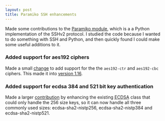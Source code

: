 ```yaml
---
layout: post
title: Paramiko SSH enhancements
---
```


Made some contributions to the <a href="http://www.paramiko.org/">Paramiko module</a>, which is a a Python implementation of the SSHv2 protocol. I studied the code because I wanted to do something with SSH and Python, and then quickly found I could make some useful additions to it.

### Added support for aes192 ciphers

Made a small <a href="https://github.com/paramiko/paramiko/pull/604">change</a> to add support for the the `aes192-ctr` and `aes192-cbc` ciphers. This made it into <a href="http://www.paramiko.org/changelog.html">version 1.16</a>.

### Added support for ecdsa 384 and 521 bit key authentication 

Made a larger <a href="https://github.com/paramiko/paramiko/pull/611">contribution</a> by enhancing the existing <abbr title="Elliptic Curve Digital Signature Algrithm">ECDSA</abbr> class that could only handle the 256 size keys, so it can now handle all three commonly used sizes: ecdsa-sha2-nistp256, ecdsa-sha2-nistp384 and ecdsa-sha2-nistp521.







